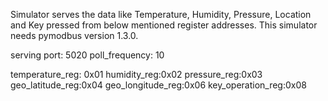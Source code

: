 Simulator serves the data like Temperature, Humidity, Pressure, Location and Key pressed from
below mentioned register addresses. This simulator needs pymodbus version 1.3.0.

serving port: 5020
poll_frequency: 10

temperature_reg: 0x01
humidity_reg:0x02
pressure_reg:0x03
geo_latitude_reg:0x04
geo_longitude_reg:0x06
key_operation_reg:0x08

